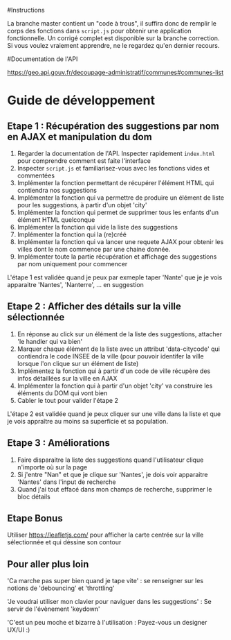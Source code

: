 #Instructions

La branche master contient un "code à trous", il suffira donc de remplir le corps des fonctions dans ```script.js``` pour 
obtenir une application fonctionnelle. Un corrigé complet est disponible sur la branche correction. Si vous voulez vraiement apprendre, ne le regardez qu'en dernier recours.

#Documentation de l'API

https://geo.api.gouv.fr/decoupage-administratif/communes#communes-list

# Guide de développement

## Etape 1 : Récupération des suggestions par nom en AJAX et manipulation du dom

1. Regarder la documentation de l'API. Inspecter rapidement ```index.html``` pour comprendre comment est faite l'interface
3. Inspecter ```script.js``` et familiarisez-vous avec les fonctions vides et commentées
4. Implémenter la fonction permettant de récupérer l'élément HTML qui contiendra nos suggestions
4. Implémenter la fonction qui va permettre de produire un élément de liste pour les suggestions, à partir d'un objet 'city'
5. Implémenter la fonction qui permet de supprimer tous les enfants d'un élément HTML quelconque
6. Implémenter la fonction qui vide la liste des suggestions
7. Implémenter la fonction qui la (re)créé
8. Implémenter la fonction qui va lancer une requete AJAX pour obtenir les villes dont le nom commence par une chaine donnée. 
9. Implémenter toute la partie récupération et affichage des suggestions par nom uniquement pour commencer

L'étape 1 est validée quand je peux par exmeple taper 'Nante' que je je vois apparaitre 'Nantes', 'Nanterre', ... en suggestion

## Etape 2 : Afficher des détails sur la ville sélectionnée

1. En réponse au click sur un élément de la liste des suggestions, attacher 'le handler qui va bien'
2. Marquer chaque élément de la liste avec un attribut 'data-citycode' qui contiendra le code INSEE de la ville (pour pouvoir identifer la ville lorsque l'on clique sur un élément de liste)
3. Implémentez la fonction qui à partir d'un code de ville récupère des infos détaillées sur la ville en AJAX
4. Implémenter la fonction qui à partir d'un objet 'city' va construire les éléments du DOM qui vont bien
5. Cabler le tout pour valider l'étape 2

L'étape 2 est validée quand je peux cliquer sur une ville dans la liste et que je vois appraître au moins sa superficie et sa population.

## Etape 3 : Améliorations

1. Faire disparaitre la liste des suggestions quand l'utilisateur clique n'importe où sur la page
2. Si j'entre "Nan" et que je clique sur 'Nantes', je dois voir apparaitre 'Nantes' dans l'input de recherche
3. Quand j'ai tout effacé dans mon champs de recherche, supprimer le bloc détails

## Etape Bonus

Utiliser https://leafletjs.com/ pour afficher la carte centrée sur la ville sélectionnée et qui déssine son contour

## Pour aller plus loin

'Ca marche pas super bien quand je tape vite' : se renseigner sur les notions de 'debouncing' et 'throttling'


'Je voudrai utiliser mon clavier pour naviguer dans les suggestions' : Se servir de l'évènement 'keydown'


'C'est un peu moche et bizarre à l'utilisation : Payez-vous un designer UX/UI :)

